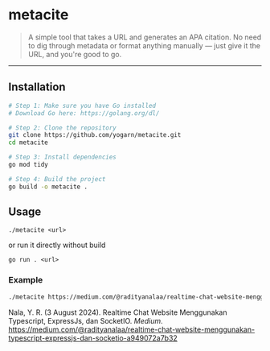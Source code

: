 # metacite
> A simple tool that takes a URL and generates an APA citation. No need to dig through metadata or format anything manually — just give it the URL, and you're good to go.

---

## Installation
```bash
# Step 1: Make sure you have Go installed
# Download Go here: https://golang.org/dl/

# Step 2: Clone the repository
git clone https://github.com/yogarn/metacite.git
cd metacite

# Step 3: Install dependencies
go mod tidy

# Step 4: Build the project
go build -o metacite .
```
## Usage
```
./metacite <url>
```
or run it directly without build
```
go run . <url>
```

### Example
```bash
./metacite https://medium.com/@radityanalaa/realtime-chat-website-menggunakan-typescript-expressjs-dan-socketio-a949072a7b32
```
Nala, Y. R. (3 August 2024). Realtime Chat Website Menggunakan Typescript, ExpressJs, dan SocketIO. _Medium_. https://medium.com/@radityanalaa/realtime-chat-website-menggunakan-typescript-expressjs-dan-socketio-a949072a7b32
